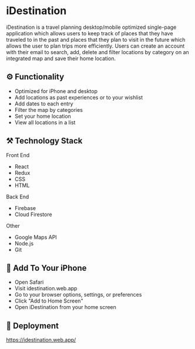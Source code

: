 # iDestination

iDestination is a travel planning desktop/mobile optimized single-page application which allows users to keep track of places that they have traveled to in the past and places that they plan to visit in the future which allows the user to plan trips more efficiently. Users can create an account with their email to search, add, delete and filter locations by category on an integrated map and save their home location.

## :gear: Functionality
* Optimized for iPhone and desktop
* Add locations as past experiences or to your wishlist
* Add dates to each entry
* Filter the map by categories
* Set your home location
* View all locations in a list

## :hammer_and_pick: Technology Stack

Front End
* React
* Redux
* CSS
* HTML

Back End
* Firebase
* Cloud Firestore

Other
* Google Maps API
* Node.js
* Git

## :iphone: Add To Your iPhone
* Open Safari
* Visit idestination.web.app
* Go to your browser options, settings, or preferences
* Click "Add to Home Screen"
* Open iDestination from your home screen

## :rocket: Deployment
https://idestination.web.app/
